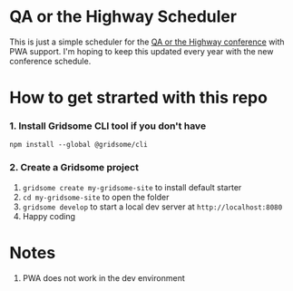 # QA or the Highway Scheduler

This is just a simple scheduler for the [QA or the Highway conference](https://www.qaorthehighway.com) with PWA support. I'm hoping to keep this updated every year with the new conference schedule.

# How to get strarted with this repo

### 1. Install Gridsome CLI tool if you don't have

`npm install --global @gridsome/cli`

### 2. Create a Gridsome project

1. `gridsome create my-gridsome-site` to install default starter
2. `cd my-gridsome-site` to open the folder
3. `gridsome develop` to start a local dev server at `http://localhost:8080`
4. Happy coding

# Notes

1. PWA does not work in the dev environment
